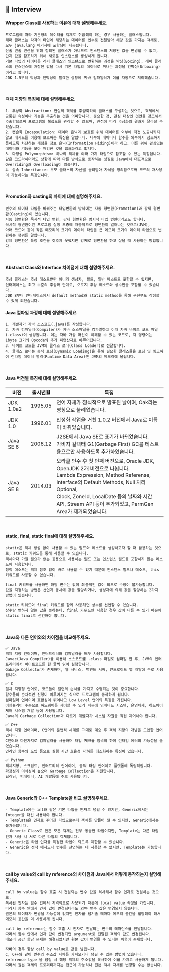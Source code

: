 ## 📝 Interview

#### Wrapper Class를 사용하는 이유에 대해 설명해주세요.

```
프로그램에 따라 기본형의 데이터를 객체로 취급해야 하는 경우 사용하는 클래스입니다.
래퍼 클래스는 각각의 타입에 해당하는 데이터를 인수로 전달받아 해당 값을 가지는 객체로, 모두 java.lang 패키지에 포함되어 제공됩니다.
산술 연술 연산을 위해 정의된 클래스가 아니므로 인스턴스의 저장된 값을 변경할 수 없고, 단지 값을 참조하기 위해 새로운 인스턴스를 생성하게 됩니다.
기본 타입의 데이터를 래퍼 클래스의 인스턴스로 변환하는 과정을 박싱(Boxing), 래퍼 클래스의 인스턴스에 저장된 값을 다시 기본 타입의 데이터로 꺼내는 과정을 언박싱(Unboxing)이라고 합니다.
JDK 1.5부터 박싱과 언박싱이 필요한 상황에 자바 컴파일러가 이를 자동으로 처리해줍니다.
```

<br>

#### 객체 지향의 특징에 대해 설명해주세요.

```
1. 추상화 Abstraction: 현실의 객체를 추상화하여 클래스를 구성하는 것으로, 객체에서 공통된 속성이나 기능을 추출하는 것을 의미합니다. 중요한 것, 관심 대상인 것만을 강조해서 추출함으로써 프로그램의 복잡도를 관리할 수 있으며, 관점에 따라 추상화의 결과가 달라질 수 있습니다.
2. 캡슐화 Encapsulation: 데이터 은닉과 보호를 위해 데이터를 외부에 직접 노출시키지 않고 메서드를 이용해 보호하는 특징을 말합니다. 내부의 데이터나 함수를 외부에서 참조하지 못하도록 차단하는 개념을 정보 은닉(Information Hiding)이라 하고, 이를 위해 관심있는 데이터와 기능을 모아 패킹한 것을 캡슐화라고 합니다.
3. 다형성 Polymorphism: 하나의 객체를 여러 가지 타입으로 참조할 수 있는 특징입니다. 같은 코드라하더라도 상항에 따라 다른 방식으로 동작하는 성질로 Java에서 대표적으로 Overriding과 Overloading이 있습니다.
4. 상속 Inheritance: 부모 클래스의 자산을 물려받아 자식을 정의함으로써 코드의 재사용이 가능하다는 특징입니다.
```

<br>

#### Promotion와 casting의 차이에 대해 설명해주세요.

```
변수의 데이터 타입을 바꿔주는 타입변환의 방식에는 자동 형변환(Promotion)과 강제 형변환(Casting)이 있습니다.
자동 형변환은 묵시적 타입 변환, 강제 형변환은 명시적 타입 변환이라고도 합니다.
묵시적 형변환이란 프로그램 실행 도중에 자동적으로 형변환이 일어나는 것으로(JVM),
아래 코드와 같이 작은 메모리의 크기의 데이터 타입을 큰 메모리 크기의 데이터 타입으로 변환하는 행위를 말합니다.
강제 형변환은 특정 조건을 갖추지 못했지만 강제로 형변환을 하고 싶을 때 사용하는 방법입니다.
```

<br>

#### Abstract Class와 Interface 차이점에 대해 설명해주세요.

```
추상 클래스는 추상 메소드뿐만 아니라 생성자, 필드, 일반 메소드도 포함할 수 있지만,
인터페이스는 최고 수준의 추상화 단계로, 오로지 추상 메소드와 상수만을 포함할 수 있습니다.
JDK 8부터 인터페이스에서 default method와 static method를 통해 구현부도 작성할 수 있게 되었습니다.
```

#### Java 컴파일 과정에 대해 설명해주세요.

```
1. 개발자가 자바 소스코드(.java)를 작성합니다.
2. 자바 컴파일러(Compiler)가 자바 소스파일을 컴파일하고 이때 자바 바이트 코드 파일(.class)이 생성됩니다. 이는 자바 가상 머신이 이해할 수 있는 코드로, 각 명령어는 1byte 크기의 Opcode와 추가 피연산자로 이루어집니다.
3. 바이트 코드를 JVM의 클래스 로더(Class Loader)로 전달합니다.
4. 클래스 로더는 동적 로딩(Dynamic Loading)을 통해 필요한 클래스들을 로딩 및 링크하여 런타임 데이터 영역(Runtime Data Area)인 JVM의 메모리에 올립니다.
```

<br>

#### Java 버전별 특징에 대해 설명해주세요.

| 버전      | 출시년월 | 특징                                                                                                                                                                                                                                                                                 |
| --------- | -------- | ------------------------------------------------------------------------------------------------------------------------------------------------------------------------------------------------------------------------------------------------------------------------------------ |
| JDK 1.0a2 | 1995.05  | 언어 자체가 정식적으로 발표된 날이며, Oak라는 명칭으로 불리었습니다.                                                                                                                                                                                                                 |
| JDK 1.0   | 1996.01  | 안정화 작업을 거친 1.0.2 버전에서 Java로 이름이 바뀌었습니다.                                                                                                                                                                                                                        |
| Java SE 6 | 2006.12  | J2SE에서 Java SE로 표기가 바뀌었습니다. <br> 가비지 컬렉터 G1(Garbage First) GC를 테스트용으로만 사용하도록 추가하였습니다.                                                                                                                                                          |
| Java SE 8 | 2014.03  | 오라클 인수 후 첫 번째 버전으로, Oracle JDK, OpenJDK 2개 버전으로 나뉩니다. <br> Lambda Expression, Method Referense, Interface의 Default Methods, Null 처리 Optional, <br>Clock, ZoneId, LocalDate 등의 날짜와 시간 API, Stream API 등이 추가되었고, PermGen Area가 제거되었습니다. |

<br>

#### static, final, static final에 대해 설명해주세요.

```
static은 객체 생성 없이 사용할 수 있는 필드와 메소드를 생성하고자 할 때 활용하는 것으로, static 키워드를 통해 사용할 수 있습니다.
객체마다 가질 필요가 없는 공용으로 사용하는 필드 또는 인스턴스 필드를 포함하지 않는 메소드에 사용합니다.
정적 메소드는 객체 참조 없이 바로 사용할 수 있기 때문에 인스턴스 필드나 메소드, this 키워드를 사용할 수 없습니다.

final 키워드를 사용하면 해당 변수는 값이 최종적인 값이 되므로 수정이 불가능합니다.
값을 지정하는 방법은 선언과 동시에 값을 할당하거나, 생성자에 의해 값을 할당하는 2가지 방법이 있습니다.

static 키워드와 final 키워드를 함께 사용하면 상수를 선언할 수 있습니다.
상수랑 변하지 않는 값을 뜻하는데, final 키워드만 사용할 경우 값이 다를 수 있기 때문에 static final로 선언해야 합니다.
```

<br>

#### Java와 다른 언어와의 차이점을 비교해주세요.

```
✅ Java
객체 지향 언어이며, 인터프리터와 컴파일러를 모두 사용합니다.
Javac(Java Compiler)를 이용해 소스코드를 .class 파일로 컴파일 한 후, JVM의 인터프리터에서 바이트코드를 한 줄씩 읽어 실행합니다.
Gabage Collector가 존재하며, 웹 서비스, 백엔드 서버, 안드로이드 앱 개발에 주로 사용됩니다.

✅ C
절차 지향형 언어로, 코드들이 일련의 순서를 가지고 수행되는 것이 중요합니다.
함수들의 순차적인 진행이 이루어지는 식으로 프로그램이 동작하게 됩니다.
컴파일러 언어이며 호환성이 뛰어나고 Low Level 언어의 특징을 가집니다.
어셈블리어 수준으로 하드웨어를 제어할 수 있기 때문에 임베디드 시스템, 운영체제, 하드웨어 제어 시스템 개발 등에 사용됩니다.
Java의 Garbage Collection과 다르게 개발자가 시스템 자원을 직접 제어해야 합니다.

✅ C++
객체 지향 언어이며, C언어의 문법적 체계를 그대로 계승 후 객체 지향의 개념을 도입한 언어입니다.
C언어와 마찬가지로 컴파일러를 사용하며 타입 체크를 엄격히 하여 런타임 에러의 가능성을 줄였습니다.
인라인 함수의 도입 등으로 실행 시간 호율성 저하를 최소화하는 특징이 있습니다.

✅ Python
객체지향, 스크립트, 인터프리터 언어이며, 동적 타입 언어이고 플랫폼에 독립적입니다.
확장성과 이식성이 높으며 Garbage Collection을 지원합니다.
딥러닝, 빅데이터, AI 개발등에 주로 사용됩니다.
```

<br>

#### Java Generic와 C++ Template을 비교 설명해주세요.

```
- Template에는 int와 같은 기본 타입을 인자로 넘길 수 있지만, Generic에서는 Integer을 대신 사용해야 합니다.
- Template은 인자로 주어진 타입으로부터 객체를 만들어 낼 수 있지만, Generic에서는 불가능합니다.
- Generic Class로 만든 모든 객체는 전부 동등한 타입이지만, Template는 다른 타입 인자 사용 시 서로 다른 타입의 객체입니다.
- Generic은 타입 인자를 특정한 타입이 되도록 제한할 수 있습니다.
- Generic은 정적 메서드나 변수를 선언하는 데 사용할 수 없지만, Template는 가능합니다.
```

<br>

#### call by value와 call by reference의 차이점과 Java에서 어떻게 동작하는지 설명해주세요.

```
call by value는 함수 호출 시 전달되는 변수 값을 복사해서 함수 인자로 전달하는 것으로,
복사된 인자는 힘수 안에서 지역적으로 사용되기 때문에 local value 속성을 가집니다.
따라서 함수 안에서 인자 값이 변경되더라도 외부 변수 값은 변경되지 않습니다.
원본의 데이터가 변경될 가능성이 없지만 인자를 넘겨줄 때마다 메모리 공간을 할당해야 해서 메모리 공간을 더 사용하게 됩니다.

call by reference는 함수 호출 시 인자로 전달되는 변수의 레퍼런스를 전달합니다.
따라서 함수 안에서 인자 값이 변경되면 argument로 전달된 객체의 값도 변경됩니다.
메모리 공간 할당 문제는 해결되었지만 원본 값이 변경될 수 있다는 위험이 존재합니다.

자바의 경우 항상 call by value로 값을 넘깁니다.
C, C++와 같이 변수의 주소값 자체를 가져오거나 넘길 수 있는 방법이 없습니다.
reference type 을 넘길 시 해당 객체의 주소값을 복사하여 이를 가지고 사용하게 됩니다.
따라서 원본 객체의 프로퍼티까지는 접근이 가능하나 원본 객체 자체를 변경할 수는 없습니다.
```
